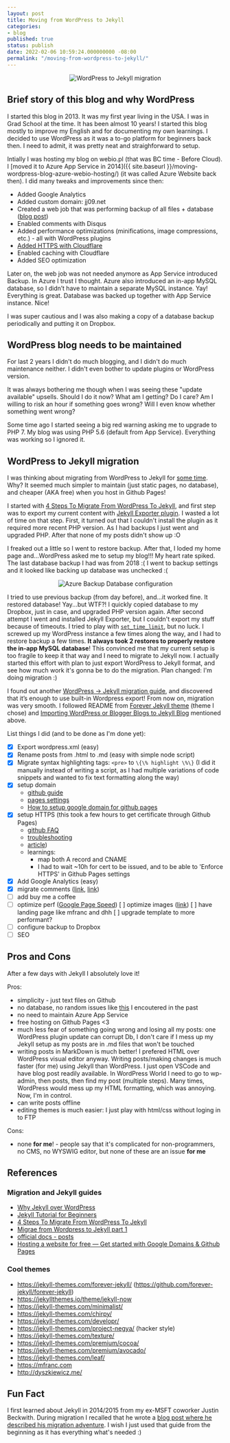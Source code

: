 ```yaml
---
layout: post
title: Moving from WordPress to Jekyll
categories: 
- blog
published: true
status: publish
date: 2022-02-06 10:59:24.000000000 -08:00
permalink: "/moving-from-wordpress-to-jekyll/"
---
```

<div style="text-align: center;"><img src="{{ site.baseurl }}/assets/2022/wordpress-to-jekyll-migration.png" alt="WordPress to Jekyll migration" /></div>

## Brief story of this blog and why WordPress

I started this blog in 2013. It was my first year living in the USA. I was in Grad School at the time. It has been almost 10 years! I started this blog mostly to improve my English and for documenting my own learnings. I decided to use WordPress as it was a to-go platform for beginners back then. I need to admit, it was pretty neat and straighforward to setup.

Intially I was hosting my blog on webio.pl (that was BC time - Before Cloud). I [moved it to Azure App Service in 2014]({{ site.baseurl }}/moving-wordpress-blog-azure-webio-hosting/) (it was called Azure Website back then). I did many tweaks and improvements since then:
* Added Google Analytics
* Added custom domain: jj09.net
* Created a web job that was performing backup of all files + database (<a href="{{ site.baseurl }}/how-to-save-money-on-azure-with-webjobs">blog post</a>)
* Enabled comments with Disqus
* Added performance optimizations (minifications, image compressions, etc.) - all with WordPress plugins
* <a href="{{ site.baseurl }}/taking-wordpress-blog-to-https-with-cloudflare-in-less-than-10-minutes">Added HTTPS with Cloudflare</a>
* Enabled caching with Cloudflare
* Added SEO optimization

Later on, the web job was not needed anymore as App Service introduced Backup. In Azure I trust I thought. Azure also introduced an in-app MySQL database, so I didn’t have to maintain a separate MySQL instance. Yay! Everything is great. Database was backed up together with App Service instance. Nice!

I was super cautious and I was also making a copy of a database backup periodically and putting it on Dropbox.

## WordPress blog needs to be maintained

For last 2 years I didn't do much blogging, and I didn't do much maintenance neither. I didn't even bother to update plugins or WordPress version.

It was always bothering me though when I was seeing these "update available" upsells. Should I do it now? What am I getting? Do I care? Am I willing to risk an hour if something goes wrong? Will I even know whether something went wrong?

Some time ago I started seeing a big red warning asking me to upgrade to PHP 7. My blog was using PHP 5.6 (default from App Service). Everything was working so I ignored it.

## WordPress to Jekyll migration

I was thinking about migrating from WordPress to Jekyll for [some time](https://twitter.com/realJacobJed/status/1359244127443902465?s=20&t=mZxQPCGlbJ_-qxYWHi2PHQ). Why? It seemed much simpler to maintain (just static pages, no database), and cheaper (AKA free) when you host in Github Pages! 

I started with [4 Steps To Migrate From WordPress To Jekyll](https://blog.webjeda.com/wordpress-to-jekyll-migration/), and first step was to export my current content with [Jekyll Exporter plugin](https://wordpress.org/plugins/jekyll-exporter/). I wasted a lot of time on that step. First, it turned out that I couldn't install the plugin as it required more recent PHP version. As I had backups I just went and upgraded PHP. After that none of my posts didn't show up :O

I freaked out a little so I went to restore backup. After that, I loded my home page and...WordPress asked me to setup my blog!!! My heart rate spiked. The last database backup I had was from 2018 :( I went to backup settings and it looked like backing up database was unchecked :(

<div style="text-align: center;"><img src="{{ site.baseurl }}/assets/2022/azure-backup-configuration.jpg" alt="Azure Backup Database configuration" /></div>

I tried to use previous backup (from day before), and...it worked fine. It restored database! Yay...but WTF?! I quickly copied database to my Dropbox, just in case, and upgraded PHP version again. After second attempt I went and installed Jekyll Exporter, but I couldn't export my stuff because of timeouts. I tried to play with [`set_time_limit`](https://thimpress.com/knowledge-base/how-to-increase-maximum-execution-time-for-wordpress-site/), but no luck. I screwed up my WordPress instance a few times along the way, and I had to restore backup a few times. **It always took 2 restores to properly restore the in-app MySQL database**! This convinced me that my current setup is too fragile to keep it that way and I need to migrate to Jekyll now. I actually started this effort with plan to just export WordPress to Jekyll format, and see how much work it's gonna be to do the migration. Plan changed: I'm doing migration :)

I found out another [WordPress -> Jekyll migration guide](https://dev.to/rupeshtiwari/importing-wordpress-or-blogger-blogs-to-jekyll-blog-mpg), and discovered that it’s enough to use built-in Wordpress export! From now on, migration was very smooth. I followed README from [Forever Jekyll theme](https://github.com/forever-jekyll/forever-jekyll) (theme I chose) and [Importing WordPress or Blogger Blogs to Jekyll Blog](https://dev.to/rupeshtiwari/importing-wordpress-or-blogger-blogs-to-jekyll-blog-mpg) mentioned above.

List things I did (and to be done as I'm done yet):

- [x] Export wordpress.xml (easy)
- [x] Rename posts from .html to .md (easy with simple node script)
- [x] Migrate syntax highlighting tags: `<pre>` to `\{\% highlight \%\}` (I did it manually instead of writing a script, as I had multiple variations of code snippets and wanted to fix text formatting along the way)
- [x] setup domain
    * [github guide](https://docs.github.com/en/pages/configuring-a-custom-domain-for-your-github-pages-site/managing-a-custom-domain-for-your-github-pages-site)
    * [pages settings](https://github.com/jj09/jj09.github.io/settings/pages)
    * [How to setup google domain for github pages](https://dev.to/trentyang/how-to-setup-google-domain-for-github-pages-1p58)
- [x] setup HTTPS (this took a few hours to get certificate through Github Pages)
    * [github FAQ](https://docs.github.com/en/pages/getting-started-with-github-pages/securing-your-github-pages-site-with-https)
    * [troubleshooting](https://docs.github.com/en/pages/configuring-a-custom-domain-for-your-github-pages-site/troubleshooting-custom-domains-and-github-pages#https-errors)
    * [article](https://timeandupdate.com/2018/05/custom-domain-in-github-page-support-https/))
    * learnings:
        - map both A record and CNAME
        - I had to wait ~10h for cert to be issued, and to be able to  'Enforce HTTPS' in Github Pages settings
- [x] Add Google Analytics (easy)
- [x] migrate comments ([link](https://desiredpersona.com/disqus-comments-jekyll/), [link](https://jj09.disqus.com/admin/install/platforms/universalcode/))
- [ ] add buy me a coffee
- [ ] optimize perf ([Google Page Speed](https://pagespeed.web.dev/report?url=https%3A%2F%2Fjj09.net%2F))
    [ ] optimize images ([link](https://jetholt.com/automatic-image-optimisation/))
    [ ] have landing page like mfranc and dhh
    [ ] upgrade template to more performant?
- [ ] configure backup to Dropbox
- [ ] SEO

## Pros and Cons

After a few days with Jekyll I absolutely love it!

Pros:
- simplicity - just text files on Github
- no database, no random issues like <a href="{{site.baseurl}}/wordpress-on-azure-exceeded-cleardb-size-lock-on-insert-update">this</a> I encoutered in the past
- no need to maintain Azure App Service
- free hosting on Github Pages <3
- much less fear of something going wrong and losing all my posts: one WordPress plugin update can corrupt Db, I don't care if I mess up my Jekyll setup as my posts are in .md files that won't be touched
- writing posts in MarkDown is much better! I prefered HTML over WordPress visual editor anyway. Writing posts/making changes is much faster (for me) using Jekyll than WordPress. I just open VSCode and have blog post readily available. In WordPress World I need to go to wp-admin, then posts, then find my post (multiple steps). Many times,  WordPress would mess up my HTML formatting, which was annoying. Now, I'm in control.
- can write posts offline
- editing themes is much easier: I just play with html/css without loging in to FTP

Cons:
- none **for me**! - people say that it's complicated for non-programmers, no CMS, no WYSWIG editor, but none of these are an issue **for me**

## References

### Migration and Jekyll guides

* [Why Jekyll over WordPress](https://blog.webjeda.com/why-jekyll-over-wordpress/)
* [Jekyll Tutorial for Beginners](https://blog.webjeda.com/jekyll-guide/)
* [4 Steps To Migrate From WordPress To Jekyll](https://blog.webjeda.com/wordpress-to-jekyll-migration/)
* [Migrae from Wordpress to Jekyll part 1](https://blog.floriancourgey.com/2018/11/migrate-from-wordpress-to-jekyll)
* [official docs - posts](https://jekyllrb.com/docs/posts/)
* [Hosting a website for free — Get started with Google Domains & Github Pages](https://medium.com/8px-magazine/hosting-a-website-for-free-get-started-with-google-domains-github-pages-980986550958)

### Cool themes
* https://jekyll-themes.com/forever-jekyll/ (https://github.com/forever-jekyll/forever-jekyll) 
* https://jekyllthemes.io/theme/jekyll-now
* https://jekyll-themes.com/minimalist/
* https://jekyll-themes.com/chirpy/
* https://jekyll-themes.com/developr/ 
* https://jekyll-themes.com/project-negya/ (hacker style)
* https://jekyll-themes.com/texture/
* https://jekyll-themes.com/premium/cocoa/
* https://jekyll-themes.com/premium/avocado/
* https://jekyll-themes.com/leaf/
* https://mfranc.com
* http://dyszkiewicz.me/

## Fun Fact

I first learned about Jekyll in 2014/2015 from my ex-MSFT coworker Justin Beckwith. During migration I recalled that he wrote a [blog post where he described his migration adventure](https://jbeckwith.com/2013/07/17/wordpress-to-jekyll). I wish I just used that guide from the beginning as it has everything what's needed :)